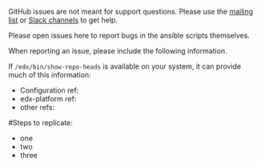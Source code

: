 GitHub issues are not meant for support questions. Please use the 
[mailing list](https://groups.google.com/forum/#!forum/openedx-ops)
or [Slack channels](https://open.edx.org/blog/open-edx-slack) to get help.

Please open issues here to report bugs in the ansible scripts themselves.

When reporting an issue, please include the following information.

If `/edx/bin/show-repo-heads` is available on your system, it can provide much of this information:

- Configuration ref:
- edx-platform ref:
- other refs:

#Steps to replicate:
- one
- two
- three
